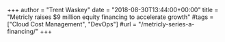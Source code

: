 +++
author = "Trent Waskey"
date = "2018-08-30T13:44:00+00:00"
title = "Metricly raises $9 million equity financing to accelerate growth"
#tags = ["Cloud Cost Management", "DevOps"]
#url = "/metricly-series-a-financing/"
+++